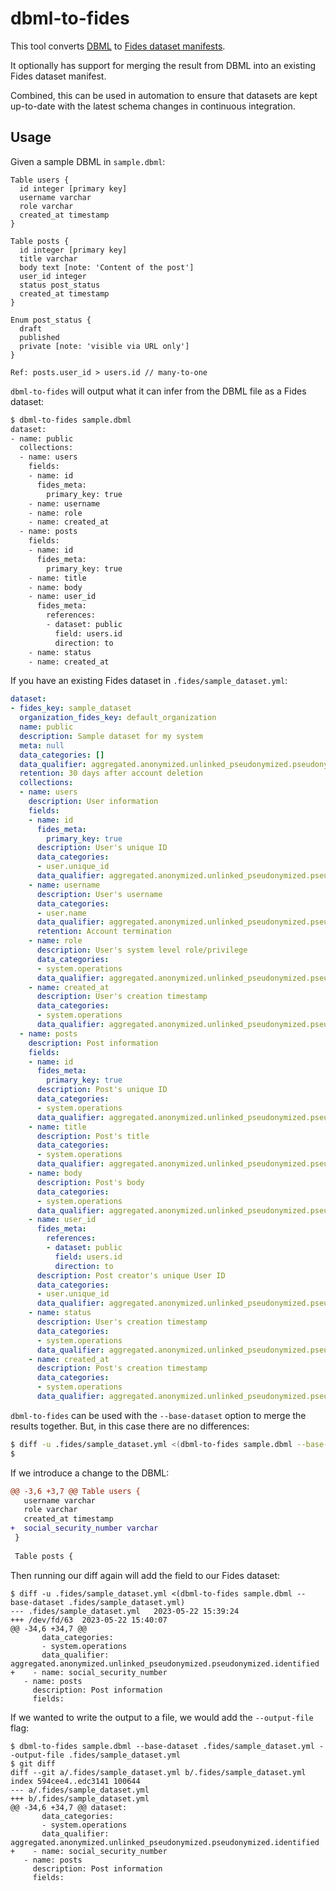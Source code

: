 # dbml-to-fides

This tool converts [DBML](https://dbml.dbdiagram.io/docs/#project-definition)
to [Fides dataset manifests](https://ethyca.github.io/fideslang/resources/dataset/).

It optionally has support for merging the result from DBML into an existing
Fides dataset manifest.

Combined, this can be used in automation to ensure that datasets are kept
up-to-date with the latest schema changes in continuous integration.

## Usage

Given a sample DBML in `sample.dbml`:

```dbml
Table users {
  id integer [primary key]
  username varchar
  role varchar
  created_at timestamp
}

Table posts {
  id integer [primary key]
  title varchar
  body text [note: 'Content of the post']
  user_id integer
  status post_status
  created_at timestamp
}

Enum post_status {
  draft
  published
  private [note: 'visible via URL only']
}

Ref: posts.user_id > users.id // many-to-one
```

`dbml-to-fides` will output what it can infer from the DBML file as a Fides
dataset:

```sh
$ dbml-to-fides sample.dbml
dataset:
- name: public
  collections:
  - name: users
    fields:
    - name: id
      fides_meta:
        primary_key: true
    - name: username
    - name: role
    - name: created_at
  - name: posts
    fields:
    - name: id
      fides_meta:
        primary_key: true
    - name: title
    - name: body
    - name: user_id
      fides_meta:
        references:
        - dataset: public
          field: users.id
          direction: to
    - name: status
    - name: created_at

```

If you have an existing Fides dataset in `.fides/sample_dataset.yml`:

```yaml
dataset:
- fides_key: sample_dataset
  organization_fides_key: default_organization
  name: public
  description: Sample dataset for my system
  meta: null
  data_categories: []
  data_qualifier: aggregated.anonymized.unlinked_pseudonymized.pseudonymized.identified
  retention: 30 days after account deletion
  collections:
  - name: users
    description: User information
    fields:
    - name: id
      fides_meta:
        primary_key: true
      description: User's unique ID
      data_categories:
      - user.unique_id
      data_qualifier: aggregated.anonymized.unlinked_pseudonymized.pseudonymized.identified
    - name: username
      description: User's username
      data_categories:
      - user.name
      data_qualifier: aggregated.anonymized.unlinked_pseudonymized.pseudonymized.identified
      retention: Account termination
    - name: role
      description: User's system level role/privilege
      data_categories:
      - system.operations
      data_qualifier: aggregated.anonymized.unlinked_pseudonymized.pseudonymized.identified
    - name: created_at
      description: User's creation timestamp
      data_categories:
      - system.operations
      data_qualifier: aggregated.anonymized.unlinked_pseudonymized.pseudonymized.identified
  - name: posts
    description: Post information
    fields:
    - name: id
      fides_meta:
        primary_key: true
      description: Post's unique ID
      data_categories:
      - system.operations
      data_qualifier: aggregated.anonymized.unlinked_pseudonymized.pseudonymized.identified
    - name: title
      description: Post's title
      data_categories:
      - system.operations
      data_qualifier: aggregated.anonymized.unlinked_pseudonymized.pseudonymized.identified
    - name: body
      description: Post's body
      data_categories:
      - system.operations
      data_qualifier: aggregated.anonymized.unlinked_pseudonymized.pseudonymized.identified
    - name: user_id
      fides_meta:
        references:
        - dataset: public
          field: users.id
          direction: to
      description: Post creator's unique User ID
      data_categories:
      - user.unique_id
      data_qualifier: aggregated.anonymized.unlinked_pseudonymized.pseudonymized.identified
    - name: status
      description: User's creation timestamp
      data_categories:
      - system.operations
      data_qualifier: aggregated.anonymized.unlinked_pseudonymized.pseudonymized.identified
    - name: created_at
      description: Post's creation timestamp
      data_categories:
      - system.operations
      data_qualifier: aggregated.anonymized.unlinked_pseudonymized.pseudonymized.identified

```

`dbml-to-fides` can be used with the
`--base-dataset` option to merge the results together.
But, in this case there are no differences:

```sh
$ diff -u .fides/sample_dataset.yml <(dbml-to-fides sample.dbml --base-dataset .fides/sample_dataset.yml)
$
```

If we introduce a change to the DBML:

```diff
@@ -3,6 +3,7 @@ Table users {
   username varchar
   role varchar
   created_at timestamp
+  social_security_number varchar
 }
 
 Table posts {
```

Then running our diff again will add the field to our Fides dataset:

```shell
$ diff -u .fides/sample_dataset.yml <(dbml-to-fides sample.dbml --base-dataset .fides/sample_dataset.yml)
--- .fides/sample_dataset.yml	2023-05-22 15:39:24
+++ /dev/fd/63	2023-05-22 15:40:07
@@ -34,6 +34,7 @@
       data_categories:
       - system.operations
       data_qualifier: aggregated.anonymized.unlinked_pseudonymized.pseudonymized.identified
+    - name: social_security_number
   - name: posts
     description: Post information
     fields:
```

If we wanted to write the output to a file,
we would add the `--output-file` flag:

```shell
$ dbml-to-fides sample.dbml --base-dataset .fides/sample_dataset.yml --output-file .fides/sample_dataset.yml
$ git diff
diff --git a/.fides/sample_dataset.yml b/.fides/sample_dataset.yml
index 594cee4..edc3141 100644
--- a/.fides/sample_dataset.yml
+++ b/.fides/sample_dataset.yml
@@ -34,6 +34,7 @@ dataset:
       data_categories:
       - system.operations
       data_qualifier: aggregated.anonymized.unlinked_pseudonymized.pseudonymized.identified
+    - name: social_security_number
   - name: posts
     description: Post information
     fields:
```
